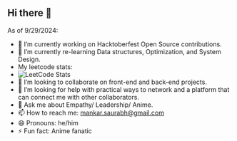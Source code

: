 ## Hi there 👋

<!--
**mSaurabh/mSaurabh** is a ✨ _special_ ✨ repository because its `README.md` (this file) appears on your GitHub profile.

Here are some ideas to get you started:
-->

As of 9/29/2024:
- 🔭 I’m currently working on Hacktoberfest Open Source contributions.
- 🌱 I’m currently re-learning Data structures, Optimization, and System Design.
- My leetcode stats:
-   ![LeetCode Stats](https://leetcode.card.workers.dev/mSaurabh?theme=nord&font=source_code_pro&extension=null)
- 👯 I’m looking to collaborate on front-end and back-end projects.
- 🤔 I’m looking for help with practical ways to network and a platform that can connect me with other collaborators.
- 💬 Ask me about Empathy/ Leadership/ Anime.
- 📫 How to reach me: mankar.saurabh@gmail.com
- 😄 Pronouns: he/him
- ⚡ Fun fact: Anime fanatic


